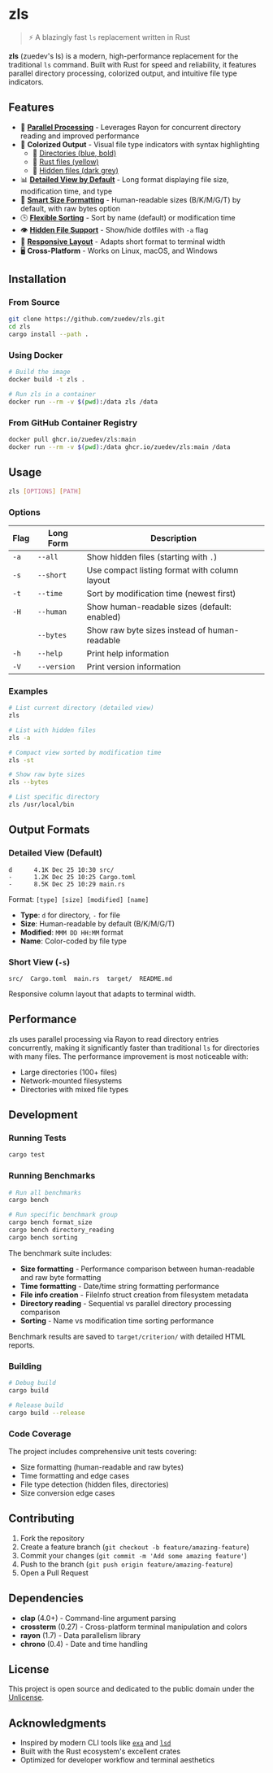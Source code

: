 # zls

> ⚡ A blazingly fast `ls` replacement written in Rust

**zls** (zuedev's ls) is a modern, high-performance replacement for the traditional `ls` command. Built with Rust for speed and reliability, it features parallel directory processing, colorized output, and intuitive file type indicators.

## Features

- 🚀 **[Parallel Processing](src/main.rs#L112-L118)** - Leverages Rayon for concurrent directory reading and improved performance
- 🎨 **Colorized Output** - Visual file type indicators with syntax highlighting
  - 📁 [Directories (blue, bold)](src/main.rs#L148-L149)
  - 🦀 [Rust files (yellow)](src/main.rs#L150-L151)
  - 👻 [Hidden files (dark grey)](src/main.rs#L152-L153)
- 📊 **[Detailed View by Default](src/main.rs#L142-L159)** - Long format displaying file size, modification time, and type
- 📏 **[Smart Size Formatting](src/main.rs#L78-L97)** - Human-readable sizes (B/K/M/G/T) by default, with raw bytes option
- 🕒 **[Flexible Sorting](src/main.rs#L126-L134)** - Sort by name (default) or modification time
- 👁️ **[Hidden File Support](src/main.rs#L122-L124)** - Show/hide dotfiles with `-a` flag
- 📱 **[Responsive Layout](src/main.rs#L178-L184)** - Adapts short format to terminal width
- 🖥️ **Cross-Platform** - Works on Linux, macOS, and Windows

## Installation

### From Source

```bash
git clone https://github.com/zuedev/zls.git
cd zls
cargo install --path .
```

### Using Docker

```bash
# Build the image
docker build -t zls .

# Run zls in a container
docker run --rm -v $(pwd):/data zls /data
```

### From GitHub Container Registry

```bash
docker pull ghcr.io/zuedev/zls:main
docker run --rm -v $(pwd):/data ghcr.io/zuedev/zls:main /data
```

## Usage

```bash
zls [OPTIONS] [PATH]
```

### Options

| Flag | Long Form   | Description                                   |
| ---- | ----------- | --------------------------------------------- |
| `-a` | `--all`     | Show hidden files (starting with `.`)         |
| `-s` | `--short`   | Use compact listing format with column layout |
| `-t` | `--time`    | Sort by modification time (newest first)      |
| `-H` | `--human`   | Show human-readable sizes (default: enabled)  |
|      | `--bytes`   | Show raw byte sizes instead of human-readable |
| `-h` | `--help`    | Print help information                        |
| `-V` | `--version` | Print version information                     |

### Examples

```bash
# List current directory (detailed view)
zls

# List with hidden files
zls -a

# Compact view sorted by modification time
zls -st

# Show raw byte sizes
zls --bytes

# List specific directory
zls /usr/local/bin
```

## Output Formats

### Detailed View (Default)

```
d      4.1K Dec 25 10:30 src/
-      1.2K Dec 25 10:25 Cargo.toml
-      8.5K Dec 25 10:29 main.rs
```

Format: `[type] [size] [modified] [name]`

- **Type**: `d` for directory, `-` for file
- **Size**: Human-readable by default (B/K/M/G/T)
- **Modified**: `MMM DD HH:MM` format
- **Name**: Color-coded by file type

### Short View (`-s`)

```
src/  Cargo.toml  main.rs  target/  README.md
```

Responsive column layout that adapts to terminal width.

## Performance

zls uses parallel processing via Rayon to read directory entries concurrently, making it significantly faster than traditional `ls` for directories with many files. The performance improvement is most noticeable with:

- Large directories (100+ files)
- Network-mounted filesystems
- Directories with mixed file types

## Development

### Running Tests

```bash
cargo test
```

### Running Benchmarks

```bash
# Run all benchmarks
cargo bench

# Run specific benchmark group
cargo bench format_size
cargo bench directory_reading
cargo bench sorting
```

The benchmark suite includes:
- **Size formatting** - Performance comparison between human-readable and raw byte formatting
- **Time formatting** - Date/time string formatting performance
- **File info creation** - FileInfo struct creation from filesystem metadata
- **Directory reading** - Sequential vs parallel directory processing comparison
- **Sorting** - Name vs modification time sorting performance

Benchmark results are saved to `target/criterion/` with detailed HTML reports.

### Building

```bash
# Debug build
cargo build

# Release build
cargo build --release
```

### Code Coverage

The project includes comprehensive unit tests covering:

- Size formatting (human-readable and raw bytes)
- Time formatting and edge cases
- File type detection (hidden files, directories)
- Size conversion edge cases

## Contributing

1. Fork the repository
2. Create a feature branch (`git checkout -b feature/amazing-feature`)
3. Commit your changes (`git commit -m 'Add some amazing feature'`)
4. Push to the branch (`git push origin feature/amazing-feature`)
5. Open a Pull Request

## Dependencies

- **clap** (4.0+) - Command-line argument parsing
- **crossterm** (0.27) - Cross-platform terminal manipulation and colors
- **rayon** (1.7) - Data parallelism library
- **chrono** (0.4) - Date and time handling

## License

This project is open source and dedicated to the public domain under the [Unlicense](LICENSE).

## Acknowledgments

- Inspired by modern CLI tools like [`exa`](https://github.com/ogham/exa) and [`lsd`](https://github.com/lsd-rs/lsd)
- Built with the Rust ecosystem's excellent crates
- Optimized for developer workflow and terminal aesthetics
